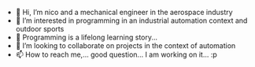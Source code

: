- 👋 Hi, I’m nico and a mechanical engineer in the aerospace industry
- 👀 I’m interested in programming in an industrial automation context and outdoor sports
- 🌱 Programming is a lifelong learning story...
- 💞️ I’m looking to collaborate on projects in the context of automation
- 📫 How to reach me,... good question... I am working on it... :p

<!---
buhln/buhln is a ✨ special ✨ repository because its `README.md` (this file) appears on your GitHub profile.
You can click the Preview link to take a look at your changes.
--->
